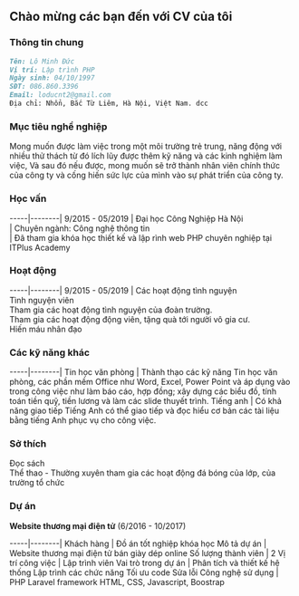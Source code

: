 ## Chào mừng các bạn đến với CV của tôi

### **Thông tin chung**

```markdown
Tên: Lô Minh Đức
Vị trí: Lập trình PHP
Ngày sinh: 04/10/1997
SĐT: 086.860.3396
Email: loducnt2@gmail.com
Địa chỉ: Nhổn, Bắc Từ Liêm, Hà Nội, Việt Nam. dcc
```
### **Mục tiêu nghề nghiệp**

Mong muốn được làm việc trong một môi trường trẻ trung, năng động với nhiều thử thách từ đó lích lũy được thêm kỹ năng và các kinh nghiệm làm việc, Và sau đó nếu được, mong muốn sẽ trở thành nhân viên chính thức của công ty và cống hiến sức lực của mình vào sự phát triển của công ty.

### **Học vấn**

-----|--------|
9/2015 - 05/2019 | Đại học Công Nghiệp Hà Nội  
		 |  Chuyên ngành: Công nghệ thông tin  
		 |  Đã tham gia khóa học thiết kế và lập rình web PHP chuyên nghiệp tại ITPlus Academy

### **Hoạt động**

-----|--------|
9/2015 - 05/2019 | Các hoạt động tình nguyện  
		   Tình nguyện viên  
		   Tham gia các hoạt động tình nguyện của đoàn trường.  
		   Tham gia các hoạt động động viên, tặng quà tới người vô gia cư.  
		   Hiến máu nhân đạo

### **Các kỹ năng khác**

-----|--------|
Tin học văn phòng | Thành thạo các kỹ năng Tin học văn phòng, các phần mềm Office như Word, Excel, Power Point 					và áp dụng vào trong công việc như làm báo cáo, hợp đồng; xây dựng các biểu đồ, tính 							toán tiền quỹ, tiền lương và làm các slide thuyết trình.
Tiếng anh | Có khả năng giao tiếp Tiếng Anh có thể giao tiếp và đọc hiểu cơ bản các tài liệu bằng tiếng Anh 					phục vụ cho công việc.

### **Sở thích**

Đọc sách  
Thể thao - Thường xuyên tham gia các hoạt động đá bóng của lớp, của  trường tổ chức

### **Dự án**
**Website thương mại điện tử**
(6/2016 -  10/2017)  

-----|--------|
Khách hàng | Đồ án tốt nghiệp khóa học
Mô tả dự án | Website thương mại điện tử bán giày dép online
Số lượng thành viên | 2
Vị trí công việc | Lập trình viên
Vai trò trong dự án | Phân tích và thiết kế hệ thống
		      Lập trình các chức năng
		      Tối ưu code
		      Sửa lỗi
 Công nghệ sử dụng | PHP Laravel framework
		     HTML, CSS, Javascript, Boostrap



